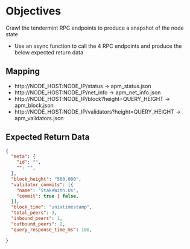 # Objectives
Crawl the tendermint RPC endpoints to produce a snapshot of the node state
- Use an async function to call the 4 RPC endpoints and produce the below expected return data

## Mapping
- http://NODE_HOST:NODE_IP/status -> apm_status.json
- http://NODE_HOST:NODE_IP/net_info -> apm_net_info.json
- http://NODE_HOST:NODE_IP/block?height=QUERY_HEIGHT -> apm_block.json
- http://NODE_HOST:NODE_IP/validators?height=QUERY_HEIGHT -> apm_validators.json

## Expected Return Data
```json
{
  "meta": {
    "id": "",
    "": "",
  },
  "block_height": "500,000",
  "validator_commits": [{
    "name": "StakeWith.Us",
    "commit": true | false,
  }],
  "block_time": "unixtimestamp",
  "total_peers": 3,
  "inbound_peers": 1,
  "outbound_peers": 2,
  "query_response_time_ms": 100,

}
```
